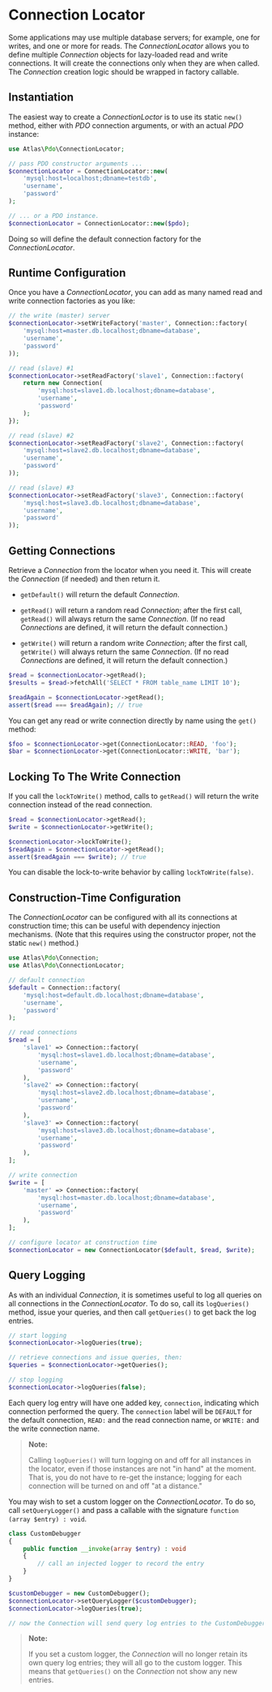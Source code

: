 # Connection Locator

Some applications may use multiple database servers; for example, one for writes, and one or more for reads. The _ConnectionLocator_ allows you to define multiple _Connection_ objects for lazy-loaded read and write connections. It will create the connections only when they are when called. The _Connection_ creation logic should be wrapped in factory callable.

## Instantiation

The easiest way to create a _ConnectionLoctor_ is to use its static  `new()` method, either with _PDO_ connection arguments, or with an actual _PDO_ instance:

```php
use Atlas\Pdo\ConnectionLocator;

// pass PDO constructor arguments ...
$connectionLocator = ConnectionLocator::new(
    'mysql:host=localhost;dbname=testdb',
    'username',
    'password'
);

// ... or a PDO instance.
$connectionLocator = ConnectionLocator::new($pdo);
```

Doing so will define the default connection factory for the _ConnectionLocator_.


## Runtime Configuration

Once you have a _ConnectionLocator_, you can add as many named read and write connection factories as you like:

```php
// the write (master) server
$connectionLocator->setWriteFactory('master', Connection::factory(
    'mysql:host=master.db.localhost;dbname=database',
    'username',
    'password'
));

// read (slave) #1
$connectionLocator->setReadFactory('slave1', Connection::factory(
    return new Connection(
        'mysql:host=slave1.db.localhost;dbname=database',
        'username',
        'password'
    );
});

// read (slave) #2
$connectionLocator->setReadFactory('slave2', Connection::factory(
    'mysql:host=slave2.db.localhost;dbname=database',
    'username',
    'password'
));

// read (slave) #3
$connectionLocator->setReadFactory('slave3', Connection::factory(
    'mysql:host=slave3.db.localhost;dbname=database',
    'username',
    'password'
));
```

## Getting Connections

Retrieve a _Connection_ from the locator when you need it. This will create the _Connection_ (if needed) and then return it.

- `getDefault()` will return the default _Connection_.

- `getRead()` will return a random read _Connection_; after the first call, `getRead()` will always return the same _Connection_. (If no read _Connections_ are defined, it will return the default connection.)

- `getWrite()` will return a random write _Connection_; after the first call, `getWrite()` will always return the same _Connection_. (If no read _Connections_ are defined, it will return the default connection.)

```php
$read = $connectionLocator->getRead();
$results = $read->fetchAll('SELECT * FROM table_name LIMIT 10');

$readAgain = $connectionLocator->getRead();
assert($read === $readAgain); // true
```

You can get any read or write connection directly by name using the `get()` method:

```php
$foo = $connectionLocator->get(ConnectionLocator::READ, 'foo');
$bar = $connectionLocator->get(ConnectionLocator::WRITE, 'bar');
```

## Locking To The Write Connection

If you call the `lockToWrite()` method, calls to `getRead()` will return the write connection instead of the read connection.

```php
$read = $connectionLocator->getRead();
$write = $connectionLocator->getWrite();

$connectionLocator->lockToWrite();
$readAgain = $connectionLocator->getRead();
assert($readAgain === $write); // true
```

You can disable the lock-to-write behavior by calling `lockToWrite(false)`.

## Construction-Time Configuration

The _ConnectionLocator_ can be configured with all its connections at construction time; this can be useful with dependency injection mechanisms. (Note that this requires using the constructor proper, not the static `new()` method.)

```php
use Atlas\Pdo\Connection;
use Atlas\Pdo\ConnectionLocator;

// default connection
$default = Connection::factory(
    'mysql:host=default.db.localhost;dbname=database',
    'username',
    'password'
);

// read connections
$read = [
    'slave1' => Connection::factory(
        'mysql:host=slave1.db.localhost;dbname=database',
        'username',
        'password'
    ),
    'slave2' => Connection::factory(
        'mysql:host=slave2.db.localhost;dbname=database',
        'username',
        'password'
    ),
    'slave3' => Connection::factory(
        'mysql:host=slave3.db.localhost;dbname=database',
        'username',
        'password'
    ),
];

// write connection
$write = [
    'master' => Connection::factory(
        'mysql:host=master.db.localhost;dbname=database',
        'username',
        'password'
    ),
];

// configure locator at construction time
$connectionLocator = new ConnectionLocator($default, $read, $write);
```

## Query Logging

As with an individual _Connection_, it is sometimes useful to log all
queries on all connections in the _ConnectionLocator_. To do so, call its
`logQueries()` method, issue your queries, and then call `getQueries()` to
get back the log entries.

```php
// start logging
$connectionLocator->logQueries(true);

// retrieve connections and issue queries, then:
$queries = $connectionLocator->getQueries();

// stop logging
$connectionLocator->logQueries(false);
```

Each query log entry will have one added key, `connection`, indicating which
connection performed the query. The `connection` label will be `DEFAULT` for the
default connection, `READ:` and the read connection name, or `WRITE:` and the
write connection name.

> **Note:**
>
> Calling `logQueries()` will turn logging on and off for all instances in the
> locator, even if those instances are not "in hand" at the moment. That is,
> you do not have to re-get the instance; logging for each connection will be
> turned on and off "at a distance."

You may wish to set a custom logger on the _ConnectionLocator_. To do so, call
`setQueryLogger()` and pass a callable with the signature
`function (array $entry) : void`.

```php
class CustomDebugger
{
    public function __invoke(array $entry) : void
    {
        // call an injected logger to record the entry
    }
}

$customDebugger = new CustomDebugger();
$connectionLocator->setQueryLogger($customDebugger);
$connectionLocator->logQueries(true);

// now the Connection will send query log entries to the CustomDebugger
```

> **Note:**
>
> If you set a custom logger, the _Connection_ will no longer retain its own
> query log entries; they will all go to the custom logger. This means that
> `getQueries()` on the _Connection_ not show any new entries.
